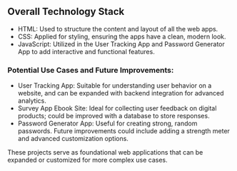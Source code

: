 ## Overall Technology Stack

- HTML: Used to structure the content and layout of all the web apps.
- CSS: Applied for styling, ensuring the apps have a clean, modern look.
- JavaScript: Utilized in the User Tracking App and Password Generator App to add interactive and functional features.

### Potential Use Cases and Future Improvements:

- User Tracking App: Suitable for understanding user behavior on a website, and can be expanded with backend integration for advanced analytics.
- Survey App Ebook Site: Ideal for collecting user feedback on digital products; could be improved with a database to store responses.
- Password Generator App: Useful for creating strong, random passwords. Future improvements could include adding a strength meter and advanced customization options.

These projects serve as foundational web applications that can be expanded or customized for more complex use cases.
